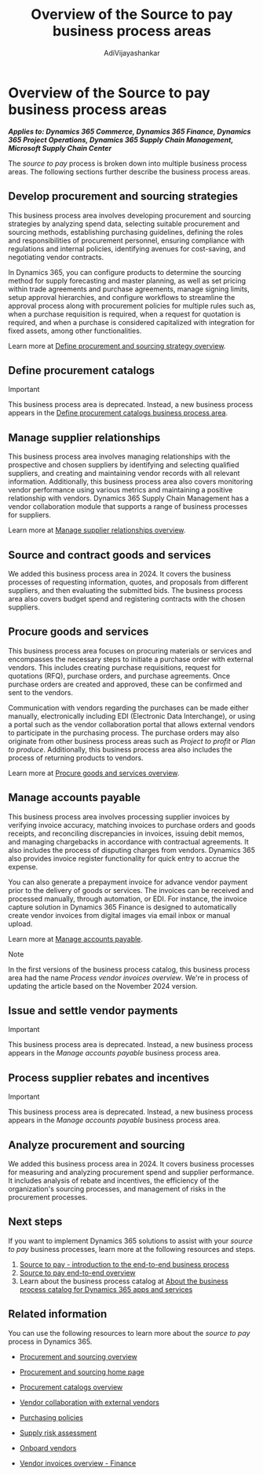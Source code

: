 ﻿---
title: Overview of the Source to pay business process areas
description: Learn about the source to pay business process area and get introduced to the various functions of the business process.
author: AdiVijayashankar
ms.author: advijaya
ms.topic: conceptual
ms.date: 12/03/2024
---

# Overview of the Source to pay business process areas

***Applies to: Dynamics 365 Commerce, Dynamics 365 Finance, Dynamics 365 Project Operations, Dynamics 365 Supply Chain Management, Microsoft Supply Chain Center***

The *source to pay* process is broken down into multiple business process areas. The following sections further describe the business process areas.

## Develop procurement and sourcing strategies

This business process area involves developing procurement and sourcing strategies by analyzing spend data, selecting suitable procurement and sourcing methods, establishing purchasing guidelines, defining the roles and responsibilities of procurement personnel, ensuring compliance with regulations and internal policies, identifying avenues for cost-saving, and negotiating vendor contracts.

In Dynamics 365, you can configure products to determine the sourcing method for supply forecasting and master planning, as well as set pricing within trade agreements and purchase agreements, manage signing limits, setup approval hierarchies, and configure workflows to streamline the approval process along with procurement policies for multiple rules such as, when a purchase requisition is required, when a request for quotation is required, and when a purchase is considered capitalized with integration for fixed assets, among other functionalities.

Learn more at [Define procurement and sourcing strategy overview](source-to-pay-define-procurement-sourcing-strategy-overview.md).  

## Define procurement catalogs

> [!IMPORTANT]
> This business process area is deprecated. Instead, a new business process appears in the [Define procurement catalogs business process area](source-to-pay-define-procurement-catalogs-overview.md).
<!-- The business process area that defines procurement catalogs, empowers organizations to configure internal and external catalogs for use in the source-to-pay process. These catalogs, including items and services, can be organized and added, facilitating their use during the procurement process. Furthermore, categories outlined within the catalogs can be used within purchase requisition and purchase order without necessitating item or service code.

Once configured, these catalogs and their categories can be used to enforce access restrictions, ensuring that designated personnel have appropriate access to specific categories. Access control is administered through purchasing policies in Dynamics 365 Supply Chain Management.

Learn more at [Overview of the define procurement catalogs business process area](source-to-pay-define-procurement-catalogs-overview.md).   -->

## Manage supplier relationships

This business process area involves managing relationships with the prospective and chosen suppliers by identifying and selecting qualified suppliers, and creating and maintaining vendor records with all relevant information. Additionally, this business process area also covers monitoring vendor performance using various metrics and maintaining a positive relationship with vendors. Dynamics 365 Supply Chain Management has a vendor collaboration module that supports a range of business processes for suppliers.

Learn more at [Manage supplier relationships overview](source-to-pay-manage-vendor-relationships-overview.md).  

## Source and contract goods and services

We added this business process area in 2024. It covers the business processes of requesting information, quotes, and proposals from different suppliers, and then evaluating the submitted bids. The business process area also covers budget spend and registering contracts with the chosen suppliers.

## Procure goods and services

This business process area focuses on procuring materials or services and encompasses the necessary steps to initiate a purchase order with external vendors. This includes creating purchase requisitions, request for quotations (RFQ), purchase orders, and purchase agreements. Once purchase orders are created and approved, these can be confirmed and sent to the vendors.

Communication with vendors regarding the purchases can be made either manually, electronically including EDI (Electronic Data Interchange), or using a portal such as the vendor collaboration portal that allows external vendors to participate in the purchasing process. The purchase orders may also originate from other business process areas such as *Project to profit* or *Plan to produce*. Additionally, this business process area also includes the process of returning products to vendors.

Learn more at [Procure goods and services overview](source-to-pay-procure-materials-services-overview.md).  

## Manage accounts payable

This business process area involves processing supplier invoices by verifying invoice accuracy, matching invoices to purchase orders and goods receipts, and reconciling discrepancies in invoices, issuing debit memos, and managing chargebacks in accordance with contractual agreements. It also includes the process of disputing charges from vendors. Dynamics 365 also provides invoice register functionality for quick entry to accrue the expense.

You can also generate a prepayment invoice for advance vendor payment prior to the delivery of goods or services. The invoices can be received and processed manually, through automation, or EDI. For instance, the invoice capture solution in Dynamics 365 Finance is designed to automatically create vendor invoices from digital images via email inbox or manual upload.

Learn more at [Manage accounts payable](source-to-pay-process-vendor-invoices-overview.md).  

> [!NOTE]
> In the first versions of the business process catalog, this business process area had the name *Process vendor invoices overview*. We're in process of updating the article based on the November 2024 version.

## Issue and settle vendor payments

> [!IMPORTANT]
> This business process area is deprecated. Instead, a new business process appears in the *Manage accounts payable* business process area.
<!-- This business process area involves paying vendors according to the agreed-upon payment terms and ensuring that payments are made accurately and on time. This includes applying cash discounts, generating, and posting prepayments and payments, settling vendor transactions, and canceling a vendor payment. Using the invoice payment proposal feature within Dynamics 365, invoices can be settled manually or via automation. It also supports various payment formats including, but not limited to, checks, electronic payments such as ACH, NACHA, Wires, and BAC, and credit cards, among others. The process includes communication with financial institutions and the generation of files or documents to be sent to the vendor via mail or electronically. Additionally, this business process area also supports the creation and processing of promissory notes.

Learn more at [Source to pay end-to-end overview](source-to-pay-overview.md). -->

## Process supplier rebates and incentives

> [!IMPORTANT]
> This business process area is deprecated. Instead, a new business process appears in the *Manage accounts payable* business process area.
<!-- 
This business process area involves managing and tracking rebates and incentives offered by vendors. Key tasks include reviewing rebate agreements, identifying qualifying orders, and generating and approving claims. Efficient handling of vendor rebate enhances profitability and also helps in maintaining strong supplier relationships within supply chain operations. Additionally, this business process area also covers royalty and broker contract management making sure that the organization receives the full benefit of these programs.

Learn more at [Process vendor rebates and incentives overview](source-to-pay-process-vendor-rebates-incentives-overview.md).   -->

## Analyze procurement and sourcing

We added this business process area in 2024. It covers business processes for measuring and analyzing procurement spend and supplier performance. It includes analysis of rebate and incentives, the efficiency of the organization's sourcing processes, and management of risks in the procurement processes.

## Next steps

If you want to implement Dynamics 365 solutions to assist with your *source to pay* business processes, learn more at the following resources and steps.

1. [Source to pay - introduction to the end-to-end business process](source-to-pay-introduction.md)
2. [Source to pay end-to-end overview](source-to-pay-overview.md)
3. Learn about the business process catalog at [About the business process catalog for Dynamics 365 apps and services](about.md)  

## Related information

You can use the following resources to learn more about the *source to pay* process in Dynamics 365.

- [Procurement and sourcing overview](/dynamics365/supply-chain/procurement/procurement-sourcing-overview) 

- [Procurement and sourcing home page](/dynamics365/supply-chain/procurement/procurement-sourcing) 

- [Procurement catalogs overview](/dynamics365/supply-chain/procurement/procurement-catalogs)

- [Vendor collaboration with external vendors](/dynamics365/supply-chain/procurement/vendor-collaboration-work-external-vendors)

- [Purchasing policies](/dynamics365/supply-chain/procurement/purchase-policies)

- [Supply risk assessment](/dynamics365/supply-chain/procurement/supply-risk-assessment-overview)

- [Onboard vendors](/dynamics365/supply-chain/procurement/vendor-onboarding)

- [Vendor invoices overview - Finance](/dynamics365/finance/accounts-payable/vendor-invoices-overview)

<!--## Tags

*Stakeholders:* Functional consultant, Buyer, Director of Procurement, Purchasing agent, Purchasing manager, Accounts payable clerk, Accounts payable manager, System administrator, Business Analyst, Director of IT, Business Systems Analyst, Controller, CFO, Accountant, or Accounting manager, Internal auditors, External auditors

*Products:* Dynamics 365 Commerce, Dynamics 365 Field Service, Dynamics 365 Finance, Dynamics 365 Project Operations, Dynamics 365 Supply Chain Management, Microsoft Supply Chain Center -->
